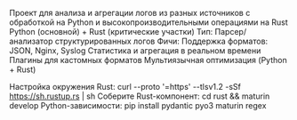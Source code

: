 Проект для анализа и агрегации логов из разных источников с обработкой на Python и высокопроизводительными операциями на Rust
Python (основной) + Rust (критические участки)
Тип: Парсер/анализатор структурированных логов
Фичи:
Поддержка форматов: JSON, Nginx, Syslog
Статистика и агрегация в реальном времени
Плагины для кастомных форматов
Мультиязычная оптимизация (Python + Rust)

Настройка окружения
Rust: curl --proto '=https' --tlsv1.2 -sSf https://sh.rustup.rs | sh
Соберите Rust-компонент: cd rust && maturin develop
Python-зависимости: pip install pydantic pyo3 maturin regex
